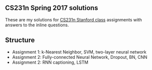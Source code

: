 ## CS231n Spring 2017 solutions
These are my solutions for [CS231n Stanford class](http://cs231n.stanford.edu/index.html) assignments with answers to the inline questions. 

## Structure
* Assignment 1: k-Nearest Neighbor, SVM, two-layer neural network
* Assignment 2: Fully-connected Neural Network, Dropout, BN, CNN
* Assignment 2: RNN captioning, LSTM
